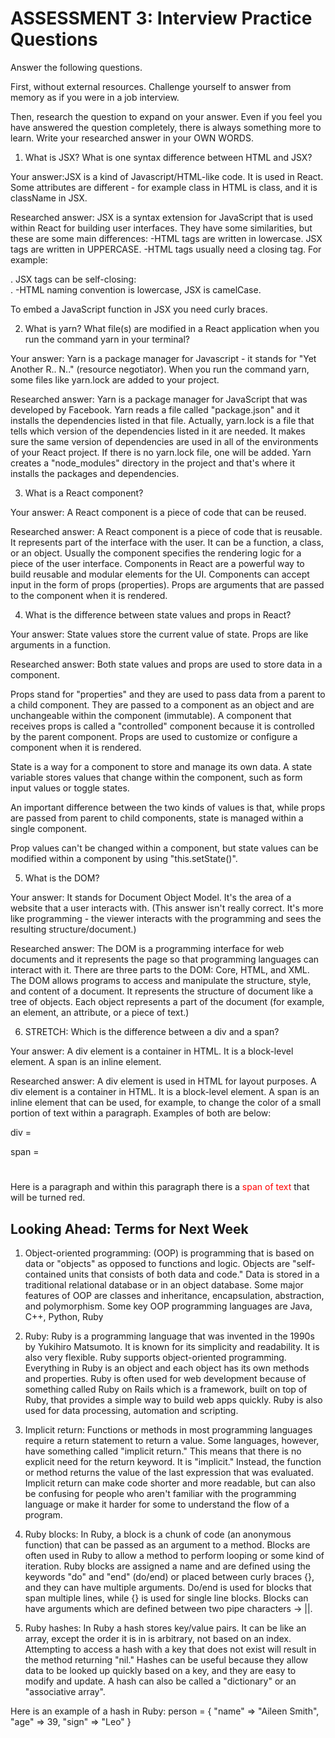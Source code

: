# ASSESSMENT 3: Interview Practice Questions

Answer the following questions.

First, without external resources. Challenge yourself to answer from memory as if you were in a job interview.

Then, research the question to expand on your answer. Even if you feel you have answered the question completely, there is always something more to learn. Write your researched answer in your OWN WORDS.

1. What is JSX? What is one syntax difference between HTML and JSX?

Your answer:JSX is a kind of Javascript/HTML-like code. It is used in React. Some attributes are different - for example class in HTML is class, and it is className in JSX.

Researched answer: JSX is a syntax extension for JavaScript that is used within React for building user interfaces. 
They have some similarities, but these are some main differences: 
-HTML tags are written in lowercase. JSX tags are written in UPPERCASE.
-HTML tags usually need a closing tag. For example: <div></div>. JSX tags can be self-closing: <div />.
-HTML naming convention is lowercase, JSX is camelCase. 

To embed a JavaScript function in JSX you need curly braces. 


2. What is yarn? What file(s) are modified in a React application when you run the command yarn in your terminal?

Your answer: Yarn is a package manager for Javascript - it stands for "Yet Another R.. N.." (resource negotiator). When you run the command yarn, some files like yarn.lock are added to your project. 

Researched answer: Yarn is a package manager for JavaScript that was developed by Facebook. 
Yarn reads a file called "package.json" and it installs the dependencies listed in that file. Actually, yarn.lock is a file that tells which version of the dependencies listed in it are needed. It makes sure the same version of dependencies are used in all of the environments of your React project. 
If there is no yarn.lock file, one will be added. 
Yarn creates a "node_modules" directory in the project and that's where it installs the packages and dependencies. 

3. What is a React component? 

Your answer: A React component is a piece of code that can be reused.

Researched answer: A React component is a piece of code that is reusable. It represents part of the interface with the user. It can be a function, a class, or an object. Usually the component specifies the rendering logic for a piece of the user interface. Components in React are a powerful way to build reusable and modular elements for the UI.
Components can accept input in the form of props (properties). Props are arguments that are passed to the component when it is rendered. 

4. What is the difference between state values and props in React?

Your answer: State values store the current value of state. Props are like arguments in a function. 

Researched answer: Both state values and props are used to store data in a component.  

Props stand for "properties" and they are used to pass data from a parent to a child component. They are passed to a component as an object and are unchangeable within the component (immutable). A component that receives props is called a "controlled" component because it is controlled by the parent component. Props are used to customize or configure a component when it is rendered. 

State is a way for a component to store and manage its own data. A state variable stores values that change within the component, such as form input values or toggle states. 
 
 An important difference between the two kinds of values is that, while props are passed from parent to child components, state is managed within a single component. 

 Prop values can't be changed within a component, but state values can be modified within a component by using "this.setState()".


5. What is the DOM? 

Your answer: It stands for Document Object Model. It's the area of a website that a user interacts with. (This answer isn't really correct. It's more like programming - the viewer interacts with the programming and sees the resulting structure/document.)

Researched answer: The DOM is a programming interface for web documents and it represents the page so that programming languages can interact with it. There are three parts to the DOM: Core, HTML, and XML. The DOM allows programs to access and manipulate the structure, style, and content of a document. It represents the structure of document like a tree of objects. Each object represents a part of the document (for example, an element, an attribute, or a piece of text.)

6. STRETCH: Which is the difference between a div and a span?

Your answer: A div element is a container in HTML. It is a block-level element. A span is an inline element.

Researched answer: A div element is used in HTML for layout purposes. A div element is a container in HTML. It is a block-level element. A span is an inline element that can be used, for example, to change the color of a small portion of text within a paragraph. Examples of both are below: 

div = <div></div>
span =<span></span>

<div><h1><Hello World!></h1></div>

<p>Here is a paragraph and within this paragraph there is a <span style="color: red;">span of text</span> that will be turned red.</p>

## Looking Ahead: Terms for Next Week

1. Object-oriented programming: (OOP) is programming that is based on data or "objects" as opposed to functions and logic. Objects are "self-contained units that consists of both data and code." Data is stored in a traditional relational database or in an object database.
Some major features of OOP are classes and inheritance, encapsulation, abstraction, and polymorphism. 
Some key OOP programming languages are Java, C++, Python, Ruby

2. Ruby: Ruby is a programming language that was invented in the 1990s by Yukihiro Matsumoto. It is known for its simplicity and readability. It is also very flexible. 
Ruby supports object-oriented programming. Everything in Ruby is an object and each object has its own methods and properties. 
Ruby is often used for web development because of something called Ruby on Rails which is a framework, built on top of Ruby, that provides a simple way to build web apps quickly. 
Ruby is also used for data processing, automation and scripting. 

3. Implicit return: Functions or methods in most programming languages require a return statement to return a value. Some languages, however, have something called "implicit return." This means that there is no explicit need for the return keyword. It is "implicit." Instead, the function or method returns the value of the last expression that was evaluated. 
Implicit return can make code shorter and more readable, but can also be confusing for people who aren't familiar with the programming language or make it harder for some to understand the flow of a program.

4. Ruby blocks: In Ruby, a block is a chunk of code (an anonymous function) that can be passed as an argument to a method. Blocks are often used in Ruby to allow a method to perform looping or some kind of iteration. Ruby blocks are assigned a name and are defined using the keywords "do" and "end" (do/end) or placed between curly braces {}, and they can have multiple arguments.
Do/end is used for blocks that span multiple lines, while {} is used for single line blocks. Blocks can have arguments which are defined between two pipe characters -> ||.


5. Ruby hashes: In Ruby a hash stores key/value pairs. It can be like an array, except the order it is in is arbitrary, not based on an index. 
Attempting to access a hash with a key that does not exist will result in the method returning "nil." Hashes can be useful because they allow data to be looked up quickly based on a key, and they are easy to modify and update. 
A hash can also be called a "dictionary" or an "associative array". 

Here is an example of a hash in Ruby:
person = { "name" => "Aileen Smith", "age" => 39, "sign" => "Leo" }
 

